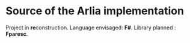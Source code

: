 # Source of the Arlia implementation

Project in **re**construction.
Language envisaged: **F#**.
Library planned : **Fparesc**.
